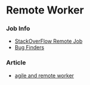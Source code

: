 # Remote Worker

### Job Info

* [StackOverFlow Remote Job](http://stackoverflow.com/jobs?allowsremote=true)
* [Bug Finders](https://signup.bugfinders.com/)
### Article

* [agile and remote worker](https://www.thoughtworks.com/insights/blog/agile-and-remote-worker)
